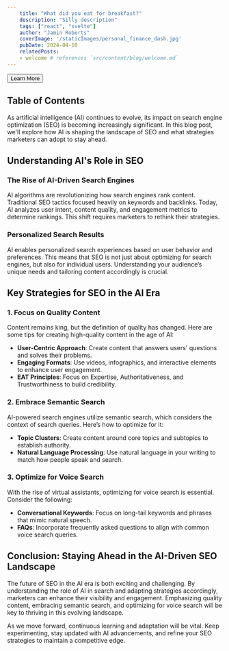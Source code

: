 ```yaml
---
    title: "What did you eat for breakfast?"
    description: "Silly description"
    tags: ["react", "svelte"]
    author: "Jamin Roberts"
    coverImage: '/staticImages/personal_finance_dash.jpg'
    pubDate: 2024-04-10
    relatedPosts:
    - welcome # references `src/content/blog/welcome.md`
---
```


<script>
  import Button from '$lib/components/Button.svelte';
</script>

<Button classes="mt-4" type="link" link="/">Learn More</Button>

## Table of Contents

As artificial intelligence (AI) continues to evolve, its impact on search engine optimization (SEO) is becoming increasingly significant. In this blog post, we'll explore how AI is shaping the landscape of SEO and what strategies marketers can adopt to stay ahead.

## Understanding AI's Role in SEO

### The Rise of AI-Driven Search Engines

AI algorithms are revolutionizing how search engines rank content. Traditional SEO tactics focused heavily on keywords and backlinks. Today, AI analyzes user intent, content quality, and engagement metrics to determine rankings. This shift requires marketers to rethink their strategies.

### Personalized Search Results

AI enables personalized search experiences based on user behavior and preferences. This means that SEO is not just about optimizing for search engines, but also for individual users. Understanding your audience’s unique needs and tailoring content accordingly is crucial.

## Key Strategies for SEO in the AI Era

### 1. Focus on Quality Content

Content remains king, but the definition of quality has changed. Here are some tips for creating high-quality content in the age of AI:

- **User-Centric Approach**: Create content that answers users' questions and solves their problems.
- **Engaging Formats**: Use videos, infographics, and interactive elements to enhance user engagement.
- **EAT Principles**: Focus on Expertise, Authoritativeness, and Trustworthiness to build credibility.

### 2. Embrace Semantic Search

AI-powered search engines utilize semantic search, which considers the context of search queries. Here’s how to optimize for it:

- **Topic Clusters**: Create content around core topics and subtopics to establish authority.
- **Natural Language Processing**: Use natural language in your writing to match how people speak and search.

### 3. Optimize for Voice Search

With the rise of virtual assistants, optimizing for voice search is essential. Consider the following:

- **Conversational Keywords**: Focus on long-tail keywords and phrases that mimic natural speech.
- **FAQs**: Incorporate frequently asked questions to align with common voice search queries.

## Conclusion: Staying Ahead in the AI-Driven SEO Landscape

The future of SEO in the AI era is both exciting and challenging. By understanding the role of AI in search and adapting strategies accordingly, marketers can enhance their visibility and engagement. Emphasizing quality content, embracing semantic search, and optimizing for voice search will be key to thriving in this evolving landscape.

As we move forward, continuous learning and adaptation will be vital. Keep experimenting, stay updated with AI advancements, and refine your SEO strategies to maintain a competitive edge.
